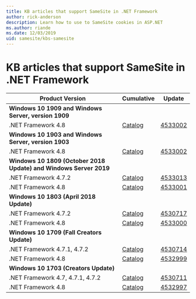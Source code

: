 ```yaml
---
title: KB articles that support SameSite in .NET Framework
author: rick-anderson
description: Learn how to use to SameSite cookies in ASP.NET
ms.author: riande
ms.date: 12/03/2019
uid: samesite/kbs-samesite
---
```


# KB articles that support SameSite in .NET Framework

| Product Version | Cumulative | Update |
| ------------- | ------------- | --- |
| **Windows 10 1909 and Windows Server, version 1909** | | |
| .NET Framework 4.8  | [Catalog](http://www.catalog.update.microsoft.com/Search.aspx?q=4533002)  | [4533002](https://support.microsoft.com/en-us/help/4533002) |
| **Windows 10 1903 and Windows Server, version 1903** | | |
| .NET Framework 4.8  | [Catalog](http://www.catalog.update.microsoft.com/Search.aspx?q=4533002)  | [4533002](https://support.microsoft.com/en-us/help/4533002) |
| **Windows 10 1809 (October 2018 Update) and Windows Server 2019** | |
| .NET Framework 4.7.2  | [Catalog](http://www.catalog.update.microsoft.com/Search.aspx?q=4533013)  | [4533013](https://support.microsoft.com/en-us/help/4533013) |
| .NET Framework 4.8  | [Catalog](http://www.catalog.update.microsoft.com/Search.aspx?q=4533001)  | [4533001](https://support.microsoft.com/en-us/help/4533001) |
| **Windows 10 1803 (April 2018 Update)** | |
| .NET Framework 4.7.2  | [Catalog](http://www.catalog.update.microsoft.com/Search.aspx?q=4530717)  | [4530717](https://support.microsoft.com/en-us/help/4530717) |
| .NET Framework 4.8  | [Catalog](http://www.catalog.update.microsoft.com/Search.aspx?q=4533000)  | [4533000](https://support.microsoft.com/en-us/help/4533000) |
| **Windows 10 1709 (Fall Creators Update)** | |
| .NET Framework 4.7.1, 4.7.2  | [Catalog](http://www.catalog.update.microsoft.com/Search.aspx?q=4530714)  | [4530714](https://support.microsoft.com/en-us/help/4530714) |
| .NET Framework 4.8  | [Catalog](http://www.catalog.update.microsoft.com/Search.aspx?q=4532999)  | [4532999](https://support.microsoft.com/en-us/help/4532999) |
| **Windows 10 1703 (Creators Update)** | |
| .NET Framework 4.7, 4.7.1, 4.7.2  | [Catalog](http://www.catalog.update.microsoft.com/Search.aspx?q=4530711)  | [4530711](https://support.microsoft.com/en-us/help/4530711) |
| .NET Framework 4.8  | [Catalog](http://www.catalog.update.microsoft.com/Search.aspx?q=4532997)  | [4532997](https://support.microsoft.com/en-us/help/4532997) |